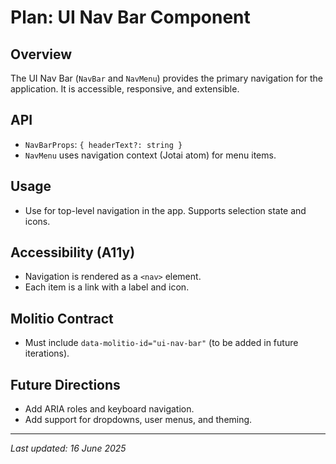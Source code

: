 # Plan: UI Nav Bar Component

## Overview
The UI Nav Bar (`NavBar` and `NavMenu`) provides the primary navigation for the application. It is accessible, responsive, and extensible.

## API
- `NavBarProps`: `{ headerText?: string }`
- `NavMenu` uses navigation context (Jotai atom) for menu items.

## Usage
- Use for top-level navigation in the app. Supports selection state and icons.

## Accessibility (A11y)
- Navigation is rendered as a `<nav>` element.
- Each item is a link with a label and icon.

## Molitio Contract
- Must include `data-molitio-id="ui-nav-bar"` (to be added in future iterations).

## Future Directions
- Add ARIA roles and keyboard navigation.
- Add support for dropdowns, user menus, and theming.

---

_Last updated: 16 June 2025_
